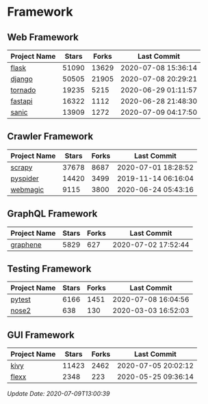 # Framework

## Web Framework

| Project Name | Stars | Forks | Last Commit |
| ------------ | ----- | ----- | ----------- |
| [flask](https://github.com/pallets/flask) | 51090 | 13629 | 2020-07-08 15:36:14 |
| [django](https://github.com/django/django) | 50505 | 21905 | 2020-07-08 20:29:21 |
| [tornado](https://github.com/tornadoweb/tornado) | 19235 | 5215 | 2020-06-29 01:11:57 |
| [fastapi](https://github.com/tiangolo/fastapi) | 16322 | 1112 | 2020-06-28 21:48:30 |
| [sanic](https://github.com/huge-success/sanic) | 13909 | 1272 | 2020-07-09 04:17:50 |

## Crawler Framework

| Project Name | Stars | Forks | Last Commit |
| ------------ | ----- | ----- | ----------- |
| [scrapy](https://github.com/scrapy/scrapy) | 37678 | 8687 | 2020-07-01 18:28:52 |
| [pyspider](https://github.com/binux/pyspider) | 14420 | 3499 | 2019-11-14 06:16:04 |
| [webmagic](https://github.com/code4craft/webmagic) | 9115 | 3800 | 2020-06-24 05:43:16 |

## GraphQL Framework

| Project Name | Stars | Forks | Last Commit |
| ------------ | ----- | ----- | ----------- |
| [graphene](https://github.com/graphql-python/graphene) | 5829 | 627 | 2020-07-02 17:52:44 |

## Testing Framework

| Project Name | Stars | Forks | Last Commit |
| ------------ | ----- | ----- | ----------- |
| [pytest](https://github.com/pytest-dev/pytest) | 6166 | 1451 | 2020-07-08 16:04:56 |
| [nose2](https://github.com/nose-devs/nose2) | 638 | 130 | 2020-03-03 16:52:03 |

## GUI Framework

| Project Name | Stars | Forks | Last Commit |
| ------------ | ----- | ----- | ----------- |
| [kivy](https://github.com/kivy/kivy) | 11423 | 2462 | 2020-07-05 20:02:12 |
| [flexx](https://github.com/flexxui/flexx) | 2348 | 223 | 2020-05-25 09:36:14 |

*Update Date: 2020-07-09T13:00:39*